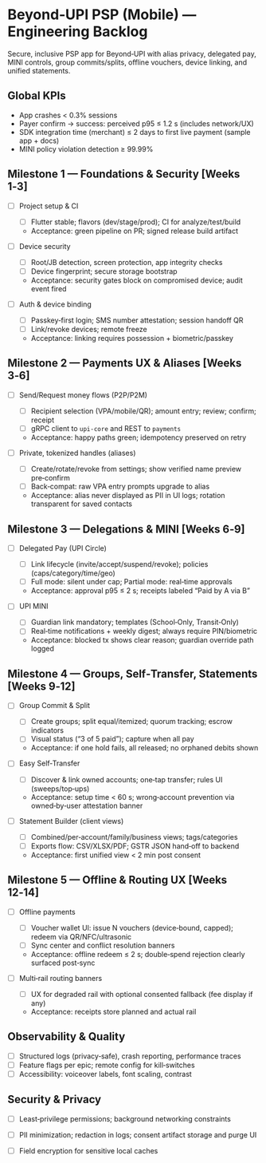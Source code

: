 # Beyond‑UPI PSP (Mobile) — Engineering Backlog

Secure, inclusive PSP app for Beyond‑UPI with alias privacy, delegated pay, MINI controls, group commits/splits, offline vouchers, device linking, and unified statements.

## Global KPIs

- App crashes < 0.3% sessions
- Payer confirm → success: perceived p95 ≤ 1.2 s (includes network/UX)
- SDK integration time (merchant) ≤ 2 days to first live payment (sample app + docs)
- MINI policy violation detection ≥ 99.99%

## Milestone 1 — Foundations & Security [Weeks 1‑3]

- [ ] Project setup & CI
  - [ ] Flutter stable; flavors (dev/stage/prod); CI for analyze/test/build
  - Acceptance: green pipeline on PR; signed release build artifact

- [ ] Device security
  - [ ] Root/JB detection, screen protection, app integrity checks
  - [ ] Device fingerprint; secure storage bootstrap
  - Acceptance: security gates block on compromised device; audit event fired

- [ ] Auth & device binding
  - [ ] Passkey‑first login; SMS number attestation; session handoff QR
  - [ ] Link/revoke devices; remote freeze
  - Acceptance: linking requires possession + biometric/passkey

## Milestone 2 — Payments UX & Aliases [Weeks 3‑6]

- [ ] Send/Request money flows (P2P/P2M)
  - [ ] Recipient selection (VPA/mobile/QR); amount entry; review; confirm; receipt
  - [ ] gRPC client to `upi-core` and REST to `payments`
  - Acceptance: happy paths green; idempotency preserved on retry

- [ ] Private, tokenized handles (aliases)
  - [ ] Create/rotate/revoke from settings; show verified name preview pre‑confirm
  - [ ] Back‑compat: raw VPA entry prompts upgrade to alias
  - Acceptance: alias never displayed as PII in UI logs; rotation transparent for saved contacts

## Milestone 3 — Delegations & MINI [Weeks 6‑9]

- [ ] Delegated Pay (UPI Circle)
  - [ ] Link lifecycle (invite/accept/suspend/revoke); policies (caps/category/time/geo)
  - [ ] Full mode: silent under cap; Partial mode: real‑time approvals
  - Acceptance: approval p95 ≤ 2 s; receipts labeled “Paid by A via B”

- [ ] UPI MINI
  - [ ] Guardian link mandatory; templates (School‑Only, Transit‑Only)
  - [ ] Real‑time notifications + weekly digest; always require PIN/biometric
  - Acceptance: blocked tx shows clear reason; guardian override path logged

## Milestone 4 — Groups, Self‑Transfer, Statements [Weeks 9‑12]

- [ ] Group Commit & Split
  - [ ] Create groups; split equal/itemized; quorum tracking; escrow indicators
  - [ ] Visual status (“3 of 5 paid”); capture when all pay
  - Acceptance: if one hold fails, all released; no orphaned debits shown

- [ ] Easy Self‑Transfer
  - [ ] Discover & link owned accounts; one‑tap transfer; rules UI (sweeps/top‑ups)
  - Acceptance: setup time < 60 s; wrong‑account prevention via owned‑by‑user attestation banner

- [ ] Statement Builder (client views)
  - [ ] Combined/per‑account/family/business views; tags/categories
  - [ ] Exports flow: CSV/XLSX/PDF; GSTR JSON hand‑off to backend
  - Acceptance: first unified view < 2 min post consent

## Milestone 5 — Offline & Routing UX [Weeks 12‑14]

- [ ] Offline payments
  - [ ] Voucher wallet UI: issue N vouchers (device‑bound, capped); redeem via QR/NFC/ultrasonic
  - [ ] Sync center and conflict resolution banners
  - Acceptance: offline redeem ≤ 2 s; double‑spend rejection clearly surfaced post‑sync

- [ ] Multi‑rail routing banners
  - [ ] UX for degraded rail with optional consented fallback (fee display if any)
  - Acceptance: receipts store planned and actual rail

## Observability & Quality

- [ ] Structured logs (privacy‑safe), crash reporting, performance traces
- [ ] Feature flags per epic; remote config for kill‑switches
- [ ] Accessibility: voiceover labels, font scaling, contrast

## Security & Privacy

- [ ] Least‑privilege permissions; background networking constraints
- [ ] PII minimization; redaction in logs; consent artifact storage and purge UI
- [ ] Field encryption for sensitive local caches


